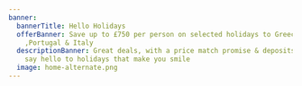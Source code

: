 ```yaml
---
banner:
  bannerTitle: Hello Holidays
  offerBanner: Save up to £750 per person on selected holidays to Greece , Spain
    ,Portugal & Italy
  descriptionBanner: Great deals, with a price match promise & deposits from £30 ,
    say hello to holidays that make you smile
  image: home-alternate.png
---
```


